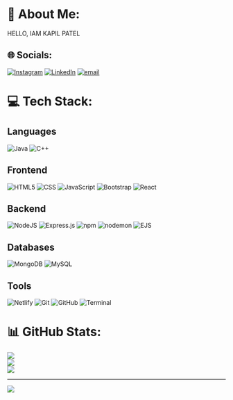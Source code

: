 # 💫 About Me:
HELLO, IAM KAPIL PATEL


## 🌐 Socials:
[![Instagram](https://img.shields.io/badge/Instagram-%23E4405F.svg?logo=Instagram&logoColor=white)](https://instagram.com/https://www.instagram.com/stories/thekapilpatel_/) [![LinkedIn](https://img.shields.io/badge/LinkedIn-%230077B5.svg?logo=linkedin&logoColor=white)](https://linkedin.com/in/https://www.linkedin.com/in/thekapilpatel/) [![email](https://img.shields.io/badge/Email-D14836?logo=gmail&logoColor=white)](mailto:KAPILPATELINFO@GMAIL.COM) 

# 💻 Tech Stack:

## Languages
![Java](https://img.shields.io/badge/java-%23ED8B00.svg?style=for-the-badge&logo=openjdk&logoColor=white) 
![C++](https://img.shields.io/badge/c%2B%2B-%2300599C.svg?style=for-the-badge&logo=c%2B%2B&logoColor=white)

## Frontend
![HTML5](https://img.shields.io/badge/html5-%23E34F26.svg?style=for-the-badge&logo=html5&logoColor=white) 
![CSS](https://img.shields.io/badge/css-%231572B6.svg?style=for-the-badge&logo=css3&logoColor=white)
![JavaScript](https://img.shields.io/badge/javascript-%23323330.svg?style=for-the-badge&logo=javascript&logoColor=%23F7DF1E)
![Bootstrap](https://img.shields.io/badge/bootstrap-%238511FA.svg?style=for-the-badge&logo=bootstrap&logoColor=white)
![React](https://img.shields.io/badge/react-%2361DAFB.svg?style=for-the-badge&logo=react&logoColor=white)

## Backend
![NodeJS](https://img.shields.io/badge/node.js-6DA55F?style=for-the-badge&logo=node.js&logoColor=white) 
![Express.js](https://img.shields.io/badge/express.js-%23404d59.svg?style=for-the-badge&logo=express&logoColor=%2361DAFB)
![npm](https://img.shields.io/badge/npm-%23000000.svg?style=for-the-badge&logo=npm&logoColor=white)
![nodemon](https://img.shields.io/badge/nodemon-%23404d59.svg?style=for-the-badge&logo=nodemon&logoColor=white)
![EJS](https://img.shields.io/badge/ejs-%23B4CA65.svg?style=for-the-badge&logo=ejs&logoColor=black)

## Databases
![MongoDB](https://img.shields.io/badge/MongoDB-%234ea94b.svg?style=for-the-badge&logo=mongodb&logoColor=white)
![MySQL](https://img.shields.io/badge/mysql-4479A1.svg?style=for-the-badge&logo=mysql&logoColor=white) 

## Tools
![Netlify](https://img.shields.io/badge/netlify-%23000000.svg?style=for-the-badge&logo=netlify&logoColor=#00C7B7)
![Git](https://img.shields.io/badge/git-%23F05033.svg?style=for-the-badge&logo=git&logoColor=white) 
![GitHub](https://img.shields.io/badge/github-%23121011.svg?style=for-the-badge&logo=github&logoColor=white)
![Terminal](https://img.shields.io/badge/terminal-%23000000.svg?style=for-the-badge&logo=gnome-terminal&logoColor=white)
# 📊 GitHub Stats:
![](https://github-readme-stats.vercel.app/api?username=thekapilpatel&theme=default&hide_border=false&include_all_commits=true&count_private=false)<br/>
![](https://nirzak-streak-stats.vercel.app/?user=thekapilpatel&theme=default&hide_border=false)<br/>
![](https://github-readme-stats.vercel.app/api/top-langs/?username=thekapilpatel&theme=default&hide_border=false&include_all_commits=true&count_private=false&layout=compact)

---
[![](https://visitcount.itsvg.in/api?id=thekapilpatel&icon=1&color=0)](https://visitcount.itsvg.in)

<!-- Proudly created with GPRM ( https://gprm.itsvg.in ) -->
